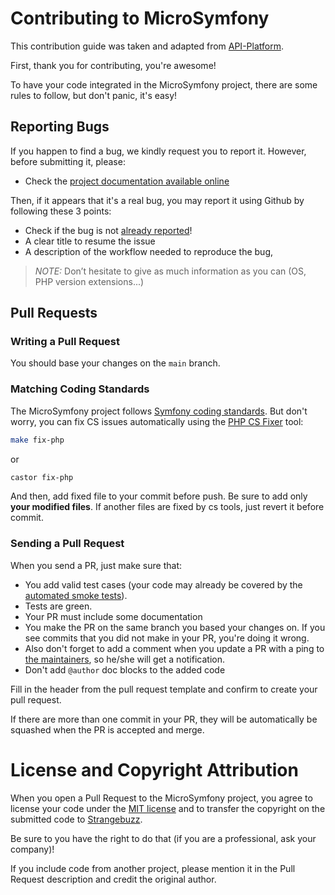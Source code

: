 # Contributing to MicroSymfony

This contribution guide was taken and adapted from [API-Platform](https://github.com/api-platform/api-platform/blob/main/.github/CONTRIBUTING.md?plain=1).

First, thank you for contributing, you're awesome!

To have your code integrated in the MicroSymfony project, there are some rules to
follow, but don't panic, it's easy!


## Reporting Bugs

If you happen to find a bug, we kindly request you to report it. However, before submitting it, please:

* Check the [project documentation available online](README.md)

Then, if it appears that it's a real bug, you may report it using Github by following these 3 points:

* Check if the bug is not [already reported](https://github.com/strangebuzz/MicroSymfony/issues?q=is%3Aopen+is%3Aissue+label%3Abug)!
* A clear title to resume the issue
* A description of the workflow needed to reproduce the bug,

> _NOTE:_ Don’t hesitate to give as much information as you can (OS, PHP version extensions...)


## Pull Requests

### Writing a Pull Request

You should base your changes on the `main` branch.

### Matching Coding Standards

The MicroSymfony project follows [Symfony coding standards](https://symfony.com/doc/current/contributing/code/standards.html).
But don't worry, you can fix CS issues automatically using the [PHP CS Fixer](https://github.com/PHP-CS-Fixer/PHP-CS-Fixer) tool:

```bash
make fix-php
```

or 

```bash
castor fix-php
```

And then, add fixed file to your commit before push.
Be sure to add only **your modified files**. 
If another files are fixed by cs tools, just revert it before commit.

### Sending a Pull Request

When you send a PR, just make sure that:

* You add valid test cases (your code may already be covered by the [automated smoke tests](https://github.com/strangebuzz/MicroSymfony/blob/main/tests/Functional/Controller/StaticRoutesSmokeTest.php)).
* Tests are green.
* Your PR must include some documentation
* You make the PR on the same branch you based your changes on. If you see commits
  that you did not make in your PR, you're doing it wrong.
* Also don't forget to add a comment when you update a PR with a ping to [the maintainers](https://github.com/orgs/strangebuzz/people),
  so he/she will get a notification.
* Don't add `@author` doc blocks to the added code

Fill in the header from the pull request template and confirm to create your pull
request.

If there are more than one commit in your PR, they will be automatically be squashed
when the PR is accepted and merge.


# License and Copyright Attribution

When you open a Pull Request to the MicroSymfony project, you agree to license your
code under the [MIT license](LICENSE) and to transfer the copyright on the submitted
code to [Strangebuzz](https://github.com/strangebuzz).

Be sure to you have the right to do that (if you are a professional, ask your company)!

If you include code from another project, please mention it in the Pull Request
description and credit the original author.
